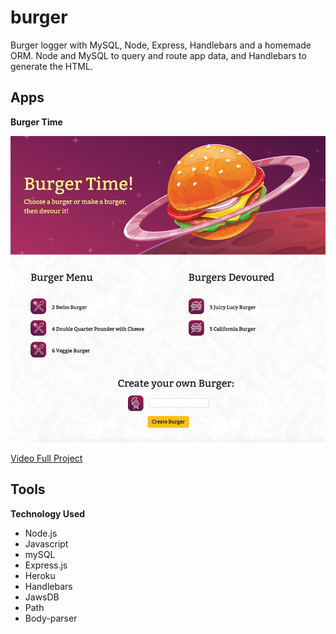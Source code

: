 # burger
Burger logger with MySQL, Node, Express, Handlebars and a homemade ORM. Node and MySQL to query and route app data, and Handlebars to generate the HTML.

## Apps ##

**Burger Time**

![Burger Time Screen](public/assets/images/burgertimeReadme.jpg)

[Video Full Project](https://lindnerdesign.github.io)

## Tools ##

**Technology Used**
* Node.js
* Javascript
* mySQL
* Express.js
* Heroku
* Handlebars
* JawsDB
* Path
* Body-parser

